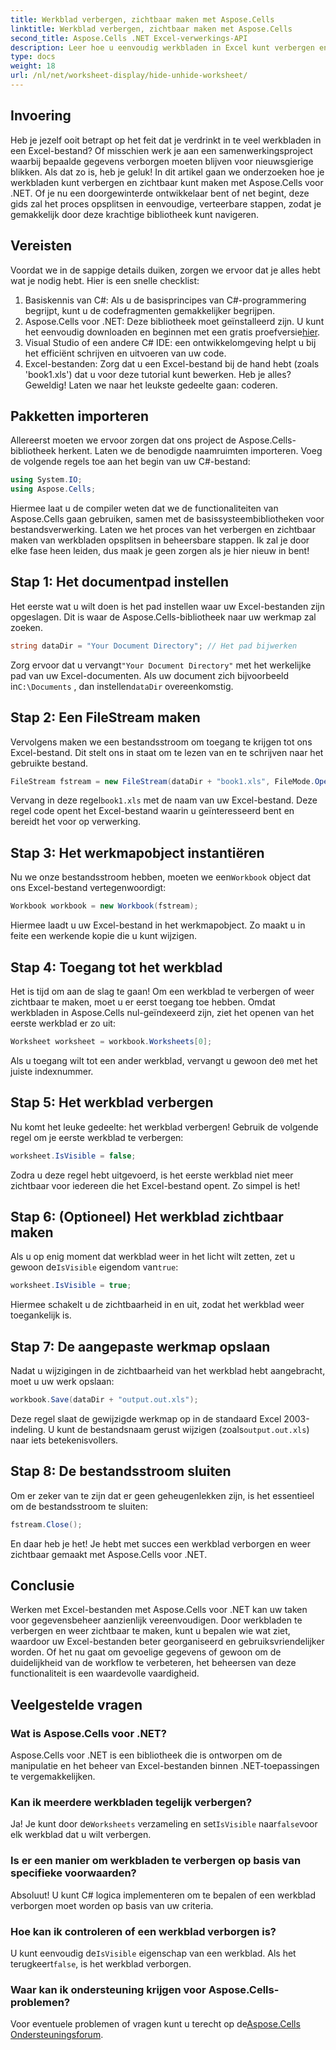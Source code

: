 ```yaml
---
title: Werkblad verbergen, zichtbaar maken met Aspose.Cells
linktitle: Werkblad verbergen, zichtbaar maken met Aspose.Cells
second_title: Aspose.Cells .NET Excel-verwerkings-API
description: Leer hoe u eenvoudig werkbladen in Excel kunt verbergen en zichtbaar maken met Aspose.Cells voor .NET. Een stapsgewijze handleiding vol tips en inzichten.
type: docs
weight: 18
url: /nl/net/worksheet-display/hide-unhide-worksheet/
---
```

## Invoering
Heb je jezelf ooit betrapt op het feit dat je verdrinkt in te veel werkbladen in een Excel-bestand? Of misschien werk je aan een samenwerkingsproject waarbij bepaalde gegevens verborgen moeten blijven voor nieuwsgierige blikken. Als dat zo is, heb je geluk! In dit artikel gaan we onderzoeken hoe je werkbladen kunt verbergen en zichtbaar kunt maken met Aspose.Cells voor .NET. Of je nu een doorgewinterde ontwikkelaar bent of net begint, deze gids zal het proces opsplitsen in eenvoudige, verteerbare stappen, zodat je gemakkelijk door deze krachtige bibliotheek kunt navigeren.
## Vereisten
Voordat we in de sappige details duiken, zorgen we ervoor dat je alles hebt wat je nodig hebt. Hier is een snelle checklist:
1. Basiskennis van C#: Als u de basisprincipes van C#-programmering begrijpt, kunt u de codefragmenten gemakkelijker begrijpen.
2.  Aspose.Cells voor .NET: Deze bibliotheek moet geïnstalleerd zijn. U kunt het eenvoudig downloaden en beginnen met een gratis proefversie[hier](https://releases.aspose.com/).
3. Visual Studio of een andere C# IDE: een ontwikkelomgeving helpt u bij het efficiënt schrijven en uitvoeren van uw code.
4. Excel-bestanden: Zorg dat u een Excel-bestand bij de hand hebt (zoals 'book1.xls') dat u voor deze tutorial kunt bewerken.
Heb je alles? Geweldig! Laten we naar het leukste gedeelte gaan: coderen.
## Pakketten importeren
Allereerst moeten we ervoor zorgen dat ons project de Aspose.Cells-bibliotheek herkent. Laten we de benodigde naamruimten importeren. Voeg de volgende regels toe aan het begin van uw C#-bestand:
```csharp
using System.IO;
using Aspose.Cells;
```
Hiermee laat u de compiler weten dat we de functionaliteiten van Aspose.Cells gaan gebruiken, samen met de basissysteembibliotheken voor bestandsverwerking.
Laten we het proces van het verbergen en zichtbaar maken van werkbladen opsplitsen in beheersbare stappen. Ik zal je door elke fase heen leiden, dus maak je geen zorgen als je hier nieuw in bent!
## Stap 1: Het documentpad instellen
Het eerste wat u wilt doen is het pad instellen waar uw Excel-bestanden zijn opgeslagen. Dit is waar de Aspose.Cells-bibliotheek naar uw werkmap zal zoeken.
```csharp
string dataDir = "Your Document Directory"; // Het pad bijwerken
```
 Zorg ervoor dat u vervangt`"Your Document Directory"` met het werkelijke pad van uw Excel-documenten. Als uw document zich bijvoorbeeld in`C:\Documents` , dan instellen`dataDir` overeenkomstig.
## Stap 2: Een FileStream maken
Vervolgens maken we een bestandsstroom om toegang te krijgen tot ons Excel-bestand. Dit stelt ons in staat om te lezen van en te schrijven naar het gebruikte bestand.
```csharp
FileStream fstream = new FileStream(dataDir + "book1.xls", FileMode.Open);
```
 Vervang in deze regel`book1.xls` met de naam van uw Excel-bestand. Deze regel code opent het Excel-bestand waarin u geïnteresseerd bent en bereidt het voor op verwerking.
## Stap 3: Het werkmapobject instantiëren
 Nu we onze bestandsstroom hebben, moeten we een`Workbook` object dat ons Excel-bestand vertegenwoordigt:
```csharp
Workbook workbook = new Workbook(fstream);
```
Hiermee laadt u uw Excel-bestand in het werkmapobject. Zo maakt u in feite een werkende kopie die u kunt wijzigen.
## Stap 4: Toegang tot het werkblad
Het is tijd om aan de slag te gaan! Om een werkblad te verbergen of weer zichtbaar te maken, moet u er eerst toegang toe hebben. Omdat werkbladen in Aspose.Cells nul-geïndexeerd zijn, ziet het openen van het eerste werkblad er zo uit:
```csharp
Worksheet worksheet = workbook.Worksheets[0];
```
 Als u toegang wilt tot een ander werkblad, vervangt u gewoon de`0` met het juiste indexnummer.
## Stap 5: Het werkblad verbergen
Nu komt het leuke gedeelte: het werkblad verbergen! Gebruik de volgende regel om je eerste werkblad te verbergen:
```csharp
worksheet.IsVisible = false;
```
Zodra u deze regel hebt uitgevoerd, is het eerste werkblad niet meer zichtbaar voor iedereen die het Excel-bestand opent. Zo simpel is het!
## Stap 6: (Optioneel) Het werkblad zichtbaar maken
 Als u op enig moment dat werkblad weer in het licht wilt zetten, zet u gewoon de`IsVisible` eigendom van`true`:
```csharp
worksheet.IsVisible = true;
```
Hiermee schakelt u de zichtbaarheid in en uit, zodat het werkblad weer toegankelijk is.
## Stap 7: De aangepaste werkmap opslaan
Nadat u wijzigingen in de zichtbaarheid van het werkblad hebt aangebracht, moet u uw werk opslaan:
```csharp
workbook.Save(dataDir + "output.out.xls");
```
 Deze regel slaat de gewijzigde werkmap op in de standaard Excel 2003-indeling. U kunt de bestandsnaam gerust wijzigen (zoals`output.out.xls`) naar iets betekenisvollers.
## Stap 8: De bestandsstroom sluiten
Om er zeker van te zijn dat er geen geheugenlekken zijn, is het essentieel om de bestandsstroom te sluiten:
```csharp
fstream.Close();
```
En daar heb je het! Je hebt met succes een werkblad verborgen en weer zichtbaar gemaakt met Aspose.Cells voor .NET.
## Conclusie
Werken met Excel-bestanden met Aspose.Cells voor .NET kan uw taken voor gegevensbeheer aanzienlijk vereenvoudigen. Door werkbladen te verbergen en weer zichtbaar te maken, kunt u bepalen wie wat ziet, waardoor uw Excel-bestanden beter georganiseerd en gebruiksvriendelijker worden. Of het nu gaat om gevoelige gegevens of gewoon om de duidelijkheid van de workflow te verbeteren, het beheersen van deze functionaliteit is een waardevolle vaardigheid.
## Veelgestelde vragen
### Wat is Aspose.Cells voor .NET?
Aspose.Cells voor .NET is een bibliotheek die is ontworpen om de manipulatie en het beheer van Excel-bestanden binnen .NET-toepassingen te vergemakkelijken.
### Kan ik meerdere werkbladen tegelijk verbergen?
 Ja! Je kunt door de`Worksheets` verzameling en set`IsVisible` naar`false`voor elk werkblad dat u wilt verbergen.
### Is er een manier om werkbladen te verbergen op basis van specifieke voorwaarden?
Absoluut! U kunt C# logica implementeren om te bepalen of een werkblad verborgen moet worden op basis van uw criteria.
### Hoe kan ik controleren of een werkblad verborgen is?
 U kunt eenvoudig de`IsVisible` eigenschap van een werkblad. Als het terugkeert`false`, is het werkblad verborgen.
### Waar kan ik ondersteuning krijgen voor Aspose.Cells-problemen?
 Voor eventuele problemen of vragen kunt u terecht op de[Aspose.Cells Ondersteuningsforum](https://forum.aspose.com/c/cells/9).
